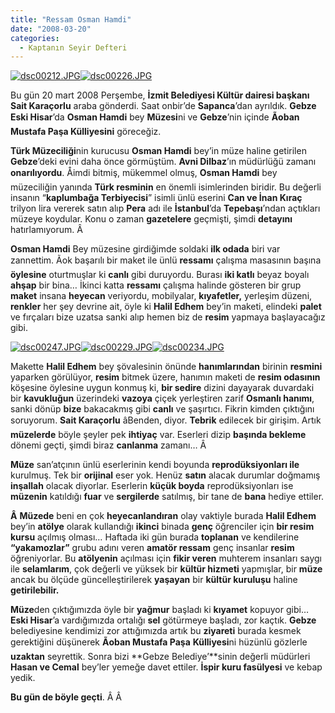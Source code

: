 ```yaml
---
title: "Ressam Osman Hamdi"
date: "2008-03-20"
categories: 
  - Kaptanın Seyir Defteri
---
```


[![dsc00212.JPG](../uploads/2008/03/dsc00212.JPG)](../uploads/2008/03/dsc00212.jpg "dsc00212.JPG")[![dsc00226.JPG](../uploads/2008/03/dsc00226.JPG)](../uploads/2008/03/dsc00226.jpg "dsc00226.JPG")

Bu gün 20 mart 2008 Perşembe, **İzmit Belediyesi Kültür dairesi başkanı Sait Karaçorlu** araba gönderdi. Saat onbir’de **Sapanca**’dan ayrıldık. **Gebze Eski Hisar**’da **Osman Hamdi** bey **Müzesi**ni ve **Gebze**’nin içinde **Ãoban Mustafa Paşa Külliyesini** göreceğiz.

**Türk Müzeciliği**nin kurucusu **Osman Hamdi** bey’in müze haline getirilen **Gebze**’deki evini daha önce görmüştüm. **Avni Dilbaz**’ın müdürlüğü zamanı **onarılıyordu**. Åimdi bitmiş, mükemmel olmuş, **Osman Hamdi** bey müzeciliğin yanında **Türk resminin** en önemli isimlerinden biridir. Bu değerli insanın “**kaplumbağa Terbiyecisi**” isimli ünlü eserini **Can ve İnan Kıraç** trilyon lira vererek satın alıp **Pera** adı ile **İstanbul**’da **Tepebaşı**’ndan açtıkları müzeye koydular. Konu o zaman **gazetelere** geçmişti, şimdi **detayını** hatırlamıyorum. Â 

**[](../uploads/2008/03/dsc00234.jpg "dsc00234.JPG")Osman Hamdi** Bey müzesine girdiğimde soldaki **ilk odada** biri var zannettim. Ãok başarılı bir maket ile ünlü **ressamı** çalışma masasının başına **öylesine** oturtmuşlar ki **canlı** gibi duruyordu. Burası **iki katlı** beyaz boyalı **ahşap** bir bina… İkinci katta **ressamı** çalışma halinde gösteren bir grup **maket** insana **heye[](../uploads/2008/03/dsc00234.jpg "dsc00234.JPG")can** veriyordu, mobilyalar, **kıyafetler,** yerleşim düzeni, **renkler** her şey devrine ait, öyle ki **Halil Edhem** bey’in maketi, elindeki **palet** ve fırçaları bize uzatsa sanki alıp hemen biz de **resim** ya[](../uploads/2008/03/dsc00234.jpg "dsc00234.JPG")pmaya[](../uploads/2008/03/dsc00234.jpg "dsc00234.JPG") başlayacağız gibi.

[](../uploads/2008/03/dsc00234.jpg "dsc00234.JPG")[![dsc00247.JPG](../uploads/2008/03/dsc00247.JPG)](../uploads/2008/03/dsc00247.jpg "dsc00247.JPG")[![dsc00229.JPG](../uploads/2008/03/dsc00229.JPG)](../uploads/2008/03/dsc00229.jpg "dsc00229.JPG")[![dsc00234.JPG](../uploads/2008/03/dsc00234.JPG)](../uploads/2008/03/dsc00234.jpg "dsc00234.JPG")[](../uploads/2008/03/dsc00234.jpg "dsc00234.JPG")[](../uploads/2008/03/dsc00234.jpg "dsc00234.JPG")

Makette **Halil Edhem** bey şövalesinin önünde **hanımlarından** birinin **resmini** yaparken görülüyor, **resim** bitmek üzere, hanımın maketi de **resim odasının** köşesine öylesine uygun konmuş ki, **bir sedire** dizini dayayarak duvardaki bir **kavukluğun** üzerindeki **vazoya** çiçek yerleştiren zarif **Osmanlı hanımı**, sanki dönüp **bize** bakacakmış gibi **canlı** ve şaşırtıcı. Fikrin kimden çıktığını soruyorum. **Sait Karaçorlu** âBenden, diyor. **Tebrik** edilecek bir girişim. Artık **müzelerde** böyle şeyler pek **ihtiyaç** var. Eserleri dizip **başında bekleme** dönemi geçti, şimdi biraz **canlanma** zamanı… Â 

**Müze** san’atçının ünlü eserlerinin kendi boyunda **reprodüksiyonları ile** kurulmuş. Tek bir **orijinal** eser yok. Henüz **satın** alacak durumlar doğmamış **inşallah** olacak diyorlar. Eserlerin **küçük boyda** reprodüksiyonları ise **müzenin** katıldığı **fuar** ve **sergilerde** satılmış, bir tane de **bana** hediye ettiler.

**Â** **Müzede** beni en çok **heyecanlandıran** olay vaktiyle burada **Halil Edhem** bey’in **atölye** olarak kullandığı **ikinci** binada **genç** öğrenciler için **bir resim kursu** açılmış olması… Haftada iki gün burada **toplanan** ve kendilerine **“yakamozlar”** grubu adını veren **amatör ressam** genç insanlar **resim** öğreniyorlar. Bu **atölyenin** açılması için **fikir veren** muhterem insanları saygı ile **selamlarım**, çok değerli ve yüksek bir **kültür hizmeti** yapmışlar, bir **müze** ancak bu ölçüde güncelleştirilerek **yaşayan** bir **kültür kuruluşu** haline **getirilebilir.**

**Müze**den çıktığımızda öyle bir **yağmur** başladı ki **kıyamet** kopuyor gibi… **Eski Hisar**’a vardığımızda ortalığı **sel** götürmeye başladı, zor kaçtık. **Gebze** belediyesine kendimizi zor attığımızda artık bu **ziyareti** burada kesmek gerektiğini düşünerek **Ãoban Mustafa Paşa** **Külliyesi**ni hüzünlü gözlerle **uzaktan** seyrettik. Sonra bizi **Gebze Belediye’**sinin değerli müdürleri **Hasan ve Cemal** bey’ler yemeğe davet ettiler. **İspir kuru fasülyesi** ve kebap yedik.

**Bu gün de böyle geçti**. Â Â
